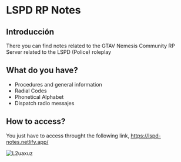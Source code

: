 # LSPD RP Notes
## Introducción
There you can find notes related to the GTAV Nemesis Community RP Server related to the LSPD (Police) roleplay

## What do you have?
- Procedures and general information
- Radial Codes
- Phonetical Alphabet
- Dispatch radio messajes

## How to access?
You just have to access throught the following link, https://lspd-notes.netlify.app/

![L2uaxuz](https://github.com/Veneiro/LSPD-RP/assets/50624734/544f8811-f6ba-4762-a4ce-0cdef8de0437)

